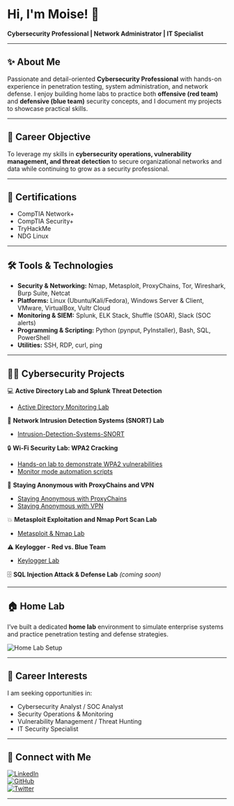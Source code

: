 # Hi, I'm Moise! 👋  
**Cybersecurity Professional | Network Administrator | IT Specialist**

---

## ✨ About Me  

Passionate and detail-oriented **Cybersecurity Professional** with hands-on experience in penetration testing, system administration, and network defense. I enjoy building home labs to practice both **offensive (red team)** and **defensive (blue team)** security concepts, and I document my projects to showcase practical skills.  

---

## 🎯 Career Objective  

To leverage my skills in **cybersecurity operations, vulnerability management, and threat detection** to secure organizational networks and data while continuing to grow as a security professional.  

---

## 📜 Certifications  

- CompTIA Network+  
- CompTIA Security+  
- TryHackMe  
- NDG Linux  

---

## 🛠 Tools & Technologies  

- **Security & Networking:** Nmap, Metasploit, ProxyChains, Tor, Wireshark, Burp Suite, Netcat  
- **Platforms:** Linux (Ubuntu/Kali/Fedora), Windows Server & Client, VMware, VirtualBox, Vultr Cloud  
- **Monitoring & SIEM:** Splunk, ELK Stack, Shuffle (SOAR), Slack (SOC alerts)  
- **Programming & Scripting:** Python (pynput, PyInstaller), Bash, SQL, PowerShell  
- **Utilities:** SSH, RDP, curl, ping  

---

## 👨‍💻 Cybersecurity Projects  

💻 **Active Directory Lab and Splunk Threat Detection**  
- [Active Directory Monitoring Lab](https://github.com/MoTech57/Active-Directory-Monitoring-Lab)

🐽 **Network Intrusion Detection Systems (SNORT) Lab**  
- [Intrusion-Detection-Systems-SNORT](https://github.com/MoTech57/Intrusion-Detection-Systems-SNORT-/blob/main/README.md) 

🔒 **Wi-Fi Security Lab: WPA2 Cracking**  
- [Hands-on lab to demonstrate WPA2 vulnerabilities](https://github.com/MoTech57/WiFi-Security-Lab-WPA2-Cracking-/tree/main)  
- [Monitor mode automation scripts](https://github.com/MoTech57/Enable-Mointor-Managed-Mode-/tree/main)  

👻 **Staying Anonymous with ProxyChains and VPN**  
- [Staying Anonymous with ProxyChains](https://github.com/MoTech57/Staying-Anonymous-with-ProxyChains)  
- [Staying Anonymous with VPN](https://github.com/MoTech57/Staying-Anonymous-with-VPN/blob/main/README.md)  

💥 **Metasploit Exploitation and Nmap Port Scan Lab**  
- [Metasploit & Nmap Lab](https://github.com/MoTech57/MoTech57-Metasploit-Exploitation-and-Nmap-Port-Scan-Lab-)  

⚠️ **Keylogger - Red vs. Blue Team**  
- [Keylogger Lab](https://github.com/MoTech57/Keylogger-Red-vs-Blue-Team)    

🗄️ **SQL Injection Attack & Defense Lab** *(coming soon)*  

---

## 🏠 Home Lab  

I’ve built a dedicated **home lab** environment to simulate enterprise systems and practice penetration testing and defense strategies.  

![Home Lab Setup](https://i.imgur.com/CBYowwU.jpeg)  

---

## 💼 Career Interests  

I am seeking opportunities in:  
- Cybersecurity Analyst / SOC Analyst  
- Security Operations & Monitoring  
- Vulnerability Management / Threat Hunting  
- IT Security Specialist  

---

## 🤳 Connect with Me  

[![LinkedIn](https://img.shields.io/badge/LinkedIn-0A66C2?style=flat&logo=linkedin&logoColor=white)][linkedin]  
[![GitHub](https://img.shields.io/badge/GitHub-181717?style=flat&logo=github&logoColor=white)][github]  
[![Twitter](https://img.shields.io/badge/Twitter-1DA1F2?style=flat&logo=twitter&logoColor=white)][twitter]  

---

[linkedin]: https://linkedin.com/in/  
[github]: https://github.com/MoTech57  
[twitter]: https://twitter.com/  
